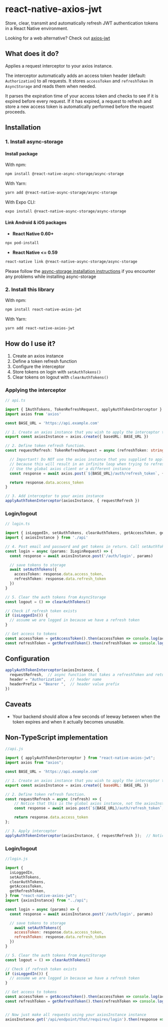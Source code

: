 # react-native-axios-jwt

Store, clear, transmit and automatically refresh JWT authentication tokens in a React Native environment.

Looking for a web alternative? Check out [axios-jwt](https://github.com/jetbridge/axios-jwt)

## What does it do?

Applies a request interceptor to your axios instance.

The interceptor automatically adds an access token header (default: `Authorization`) to all requests.
It stores `accessToken` and `refreshToken` in `AsyncStorage` and reads them when needed.

It parses the expiration time of your access token and checks to see if it is expired before every request. If it has expired, a request to
refresh and store a new access token is automatically performed before the request proceeds.

## Installation

### 1. Install async-storage

#### Install package

With npm:

```bash
npm install @react-native-async-storage/async-storage
```

With Yarn:

```bash
yarn add @react-native-async-storage/async-storage
```

With Expo CLI:

```bash
expo install @react-native-async-storage/async-storage
```

#### Link Android & iOS packages

- **React Native 0.60+**

```bash
npx pod-install
```

- **React Native <= 0.59**

```bash
react-native link @react-native-async-storage/async-storage
```

Please follow the [async-storage installation instructions](https://react-native-async-storage.github.io/async-storage/docs/install/) if you encounter any problems while installing async-storage

### 2. Install this library

With npm:

```bash
npm install react-native-axios-jwt
```

With Yarn:

```bash
yarn add react-native-axios-jwt
```

## How do I use it?

1. Create an axios instance
2. Define a token refresh function
3. Configure the interceptor
4. Store tokens on login with `setAuthTokens()`
5. Clear tokens on logout with `clearAuthTokens()`

### Applying the interceptor

```typescript
// api.ts

import { IAuthTokens, TokenRefreshRequest, applyAuthTokenInterceptor } from 'axios-jwt'
import axios from 'axios'

const BASE_URL = 'https://api.example.com'

// 1. Create an axios instance that you wish to apply the interceptor to
export const axiosInstance = axios.create({ baseURL: BASE_URL })

// 2. Define token refresh function.
const requestRefresh: TokenRefreshRequest = async (refreshToken: string): Promise<string> => {

  // Important! Do NOT use the axios instance that you supplied to applyAuthTokenInterceptor (in our case 'axiosInstance')
  // because this will result in an infinite loop when trying to refresh the token.
  // Use the global axios client or a different instance
  const response = await axios.post(`${BASE_URL}/auth/refresh_token`, { token: refreshToken })

  return response.data.access_token
}

// 3. Add interceptor to your axios instance
applyAuthTokenInterceptor(axiosInstance, { requestRefresh })
```

### Login/logout

```typescript
// login.ts

import { isLoggedIn, setAuthTokens, clearAuthTokens, getAccessToken, getRefreshToken } from 'axios-jwt'
import { axiosInstance } from './api'

// 4. Post email and password and get tokens in return. Call setAuthTokens with the result.
const login = async (params: ILoginRequest) => {
  const response = await axiosInstance.post('/auth/login', params)

  // save tokens to storage
  await setAuthTokens({
    accessToken: response.data.access_token,
    refreshToken: response.data.refresh_token
  })
}

// 5. Clear the auth tokens from AsyncStorage
const logout = () => clearAuthTokens()

// Check if refresh token exists
if (isLoggedIn()) {
  // assume we are logged in because we have a refresh token
}

// Get access to tokens
const accessToken = getAccessToken().then(accessToken => console.log(accessToken))
const refreshToken = getRefreshToken().then(refreshToken => console.log(refreshToken))
```

## Configuration

```typescript
applyAuthTokenInterceptor(axiosInstance, {
  requestRefresh,  // async function that takes a refreshToken and returns a promise the resolves in a fresh accessToken
  header = "Authorization",  // header name
  headerPrefix = "Bearer ",  // header value prefix
})
```

## Caveats

- Your backend should allow a few seconds of leeway between when the token expires and when it actually becomes unusable.

## Non-TypeScript implementation

```javascript
//api.js

import { applyAuthTokenInterceptor } from "react-native-axios-jwt";
import axios from "axios";

const BASE_URL = 'https://api.example.com'

// 1. Create an axios instance that you wish to apply the interceptor to
export const axiosInstance = axios.create({ baseURL: BASE_URL })

// 2. Define token refresh function.
const requestRefresh = async (refresh) => {
    // Notice that this is the global axios instance, not the axiosInstance!
    const response = await axios.post(`${BASE_URL}/auth/refresh_token`, { refresh })

    return response.data.access_token
};

// 3. Apply interceptor
applyAuthTokenInterceptor(axiosInstance, { requestRefresh });  // Notice that this uses the axiosInstance instance.
```
### Login/logout

```javascript
//login.js

import {
  isLoggedIn,
  setAuthTokens,
  clearAuthTokens,
  getAccessToken,
  getRefreshToken,
} from "react-native-axios-jwt";
import {axiosInstance} from "../api";

const login = async (params) => {
  const response = await axiosInstance.post('/auth/login', params)

  // save tokens to storage
    await setAuthTokens({
    accessToken: response.data.access_token,
    refreshToken: response.data.refresh_token
  })
}

// 5. Clear the auth tokens from AsyncStorage
const logout = () => clearAuthTokens()

// Check if refresh token exists
if (isLoggedIn()) {
  // assume we are logged in because we have a refresh token
}

// Get access to tokens
const accessToken = getAccessToken().then(accessToken => console.log(accessToken))
const refreshToken = getRefreshToken().then(refreshToken => console.log(refreshToken))


// Now just make all requests using your axiosInstance instance
axiosInstance.get('/api/endpoint/that/requires/login').then(response => { })

```
